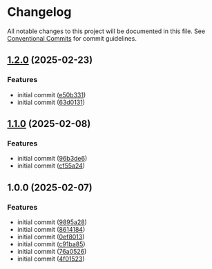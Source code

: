 # Changelog

All notable changes to this project will be documented in this file. See
[Conventional Commits](https://conventionalcommits.org) for commit guidelines.

## [1.2.0](https://github.com/svange/augint-github/compare/v1.1.0...v1.2.0) (2025-02-23)


### Features

* initial commit ([e50b331](https://github.com/svange/augint-github/commit/e50b3310a4b9bdf09daa1129ccd7f3fea306c7d4))
* initial commit ([63d0131](https://github.com/svange/augint-github/commit/63d0131c6b1214dee8e42bd25396762ef7798104))

## [1.1.0](https://github.com/svange/augint-github/compare/v1.0.0...v1.1.0) (2025-02-08)


### Features

* initial commit ([96b3de6](https://github.com/svange/augint-github/commit/96b3de6a1f6ffeaa538c8fe6056422ad5e660132))
* initial commit ([cf55a24](https://github.com/svange/augint-github/commit/cf55a24c36bb8995b6d0b970b242123d7e621225))

## 1.0.0 (2025-02-07)


### Features

* initial commit ([9895a28](https://github.com/svange/augint-github/commit/9895a2863c145bc86b3d27d85f736d68f94e1680))
* initial commit ([8614184](https://github.com/svange/augint-github/commit/861418440b4a24c834c3f140b4e0efcc50c5be9d))
* initial commit ([0ef8013](https://github.com/svange/augint-github/commit/0ef80131962e6f83de1165b02d6a322ec37ac902))
* initial commit ([c91ba85](https://github.com/svange/augint-github/commit/c91ba85da6b2baa9a2eca69105030c4824641428))
* initial commit ([76a0526](https://github.com/svange/augint-github/commit/76a0526cffeb8ab3a8619722cc02feee4bf41fe0))
* initial commit ([4f01523](https://github.com/svange/augint-github/commit/4f01523245b175475fdf042126ab32a4344cefd0))
